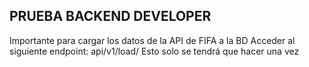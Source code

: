 ## PRUEBA BACKEND DEVELOPER

Importante para cargar los datos de la API de FIFA a la BD
Acceder al siguiente endpoint: api/v1/load/ 
Esto solo se tendrá que hacer una vez